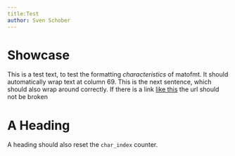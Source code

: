 ```yaml
---
title:Test
author: Sven Schober
---
```


# Showcase

This is a test text, to test the formatting *characteristics* of matofmt. It should automatically wrap text at column 69. 
This is the next sentence, which should also wrap around correctly.
If there is a link [like this](https://github.com/sschober/mato) the url should not be broken 

# A Heading
A heading should also reset the `char_index` counter.
